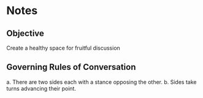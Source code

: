 # Notes

## Objective
Create a healthy space for fruitful discussion

## Governing Rules of Conversation
a. There are two sides each with a stance opposing the other.
b. Sides take turns advancing their point.


